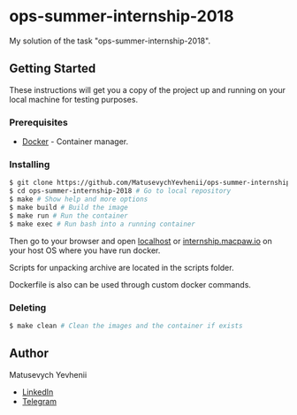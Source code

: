 # ops-summer-internship-2018
My solution of the task "ops-summer-internship-2018".

## Getting Started
These instructions will get you a copy of the project up and running on your local machine for testing purposes.

### Prerequisites
* [Docker](https://www.docker.com/) - Container manager.

### Installing
```sh
$ git clone https://github.com/MatusevychYevhenii/ops-summer-internship-2018.git # Clone repository
$ cd ops-summer-internship-2018 # Go to local repository
$ make # Show help and more options
$ make build # Build the image
$ make run # Run the container
$ make exec # Run bash into a running container
```

Then go to your browser and open [localhost](http://localhost) or [internship.macpaw.io](http://internship.macpaw.io) on your host OS where you have run docker.

Scripts for unpacking archive are located in the scripts folder.

Dockerfile is also can be used through custom docker commands.

### Deleting
```sh
$ make clean # Clean the images and the container if exists
```

## Author
Matusevych Yevhenii 
* [LinkedIn](https://www.linkedin.com/in/ygritte/)
* [Telegram](https://t.me/YevheniiMatusevich)
